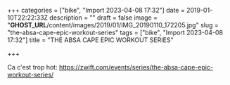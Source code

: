 +++
categories = ["bike", "Import 2023-04-08 17:32"]
date = 2019-01-10T22:22:33Z
description = ""
draft = false
image = "__GHOST_URL__/content/images/2019/01/IMG_20190110_172205.jpg"
slug = "the-absa-cape-epic-workout-series"
tags = ["bike", "Import 2023-04-08 17:32"]
title = "THE ABSA CAPE EPIC WORKOUT SERIES"

+++


Ca c'est trop hot: https://zwift.com/events/series/the-absa-cape-epic-workout-series/

